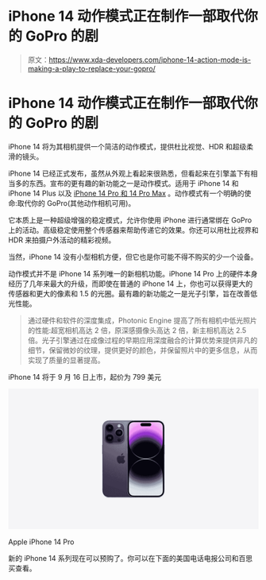 # iPhone 14 动作模式正在制作一部取代你的 GoPro 的剧

> 原文：<https://www.xda-developers.com/iphone-14-action-mode-is-making-a-play-to-replace-your-gopro/>

# iPhone 14 动作模式正在制作一部取代你的 GoPro 的剧

iPhone 14 将为其相机提供一个简洁的动作模式，提供杜比视觉、HDR 和超级柔滑的镜头。

iPhone 14 已经正式发布，虽然从外观上看起来很熟悉，但看起来在引擎盖下有相当多的东西。宣布的更有趣的新功能之一是动作模式。适用于 iPhone 14 和 iPhone 14 Plus 以及 [iPhone 14 Pro 和 14 Pro Max](https://www.xda-developers.com/apple-iphone-14-pro/) 。动作模式有一个明确的使命:取代你的 GoPro(其他动作相机可用)。

它本质上是一种超级增强的稳定模式，允许你使用 iPhone 进行通常绑在 GoPro 上的活动。高级稳定使用整个传感器来帮助传递它的效果。你还可以用杜比视界和 HDR 来拍摄户外活动的精彩视频。

当然，iPhone 14 没有小型相机方便，但它也是你可能不得不购买的少一个设备。

动作模式并不是 iPhone 14 系列唯一的新相机功能。iPhone 14 Pro 上的硬件本身经历了几年来最大的升级，而即使在普通的 iPhone 14 上，你也可以获得更大的传感器和更大的像素和 1.5 的光圈。最有趣的新功能之一是光子引擎，旨在改善低光性能。

> 通过硬件和软件的深度集成，Photonic Engine 提高了所有相机中低光照片的性能:超宽相机高达 2 倍，原深感摄像头高达 2 倍，新主相机高达 2.5 倍。光子引擎通过在成像过程的早期应用深度融合的计算优势来提供非凡的细节，保留微妙的纹理，提供更好的颜色，并保留照片中的更多信息，从而实现了质量的显著提高。

iPhone 14 将于 9 月 16 日上市，起价为 799 美元

 <picture>![The iPhone 14 Pro brings a new front design, upgraded cameras, and a new all powerful Apple silicon for the most premium iPhone yet. ](img/6437f74b1244ed1652f599770d31581d.png)</picture> 

Apple iPhone 14 Pro

新的 iPhone 14 系列现在可以预购了。你可以在下面的美国电话电报公司和百思买查看。
